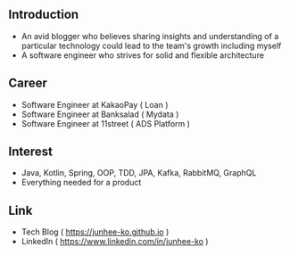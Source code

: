 ## Introduction

- An avid blogger who believes sharing insights and understanding of a particular technology could lead to the team's growth including myself
- A software engineer who strives for solid and flexible architecture

## Career

- Software Engineer at KakaoPay ( Loan )
- Software Engineer at Banksalad ( Mydata )
- Software Engineer at 11street ( ADS Platform )

## Interest

- Java, Kotlin, Spring, OOP, TDD, JPA, Kafka, RabbitMQ, GraphQL
- Everything needed for a product

## Link

- Tech Blog ( https://junhee-ko.github.io )
- LinkedIn ( https://www.linkedin.com/in/junhee-ko )
